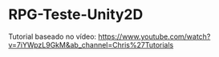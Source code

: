 # RPG-Teste-Unity2D

Tutorial baseado no vídeo: https://www.youtube.com/watch?v=7iYWpzL9GkM&ab_channel=Chris%27Tutorials
